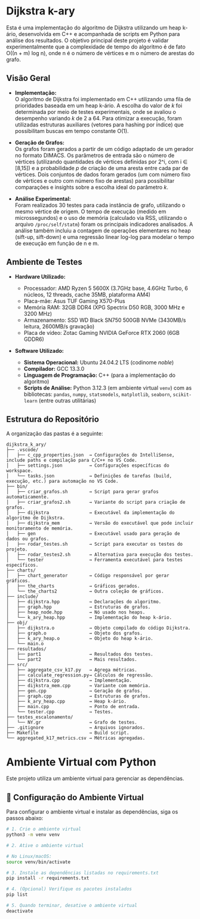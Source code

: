 # Dijkstra k-ary

Esta é uma implementação do algoritmo de Dijkstra utilizando um heap k-ário, desenvolvida em C++ e acompanhada de scripts em Python para análise dos resultados. O objetivo principal deste projeto é validar experimentalmente que a complexidade de tempo do algoritmo é de fato O((n + m) log n), onde n é o número de vértices e m o número de arestas do grafo.

## Visão Geral

- **Implementação:**  
  O algoritmo de Dijkstra foi implementado em C++ utilizando uma fila de prioridades baseada em um heap k-ário. A escolha do valor de *k* foi determinada por meio de testes experimentais, onde se avaliou o desempenho variando *k* de 2 a 64. Para otimizar a execução, foram utilizadas estruturas auxiliares (vetores para hashing por índice) que possibilitam buscas em tempo constante O(1).

- **Geração de Grafos:**  
  Os grafos foram gerados a partir de um código adaptado de um gerador no formato DIMACS. Os parâmetros de entrada são o número de vértices (utilizando quantidades de vértices definidas por 2^i, com i ∈ [8,15]) e a probabilidade *p* de criação de uma aresta entre cada par de vértices. Dois conjuntos de dados foram gerados (um com número fixo de vértices e outro com número fixo de arestas) para possibilitar comparações e insights sobre a escolha ideal do parâmetro *k*.

- **Análise Experimental:**  
  Foram realizados 30 testes para cada instância de grafo, utilizando o mesmo vértice de origem. O tempo de execução (medido em microssegundos) e o uso de memória (calculado via RSS, utilizando o arquivo `/proc/self/statm`) foram os principais indicadores analisados. A análise também incluiu a contagem de operações elementares no heap (sift-up, sift-down) e uma regressão linear log-log para modelar o tempo de execução em função de n e m.

## Ambiente de Testes

- **Hardware Utilizado:**  
  - Processador: AMD Ryzen 5 5600X (3.7GHz base, 4.6GHz Turbo, 6 núcleos, 12 threads, cache 35MB, plataforma AM4)  
  - Placa-mãe: Asus TUF Gaming X570-Plus  
  - Memória RAM: 32GB DDR4 (XPG Spectrix D50 RGB, 3000 MHz e 3200 MHz)  
  - Armazenamento: SSD WD Black SN750 500GB NVMe (3430MB/s leitura, 2600MB/s gravação)  
  - Placa de vídeo: Zotac Gaming NVIDIA GeForce RTX 2060 (6GB GDDR6)

- **Software Utilizado:**  
  - **Sistema Operacional:** Ubuntu 24.04.2 LTS (codinome *noble*)  
  - **Compilador:** GCC 13.3.0  
  - **Linguagem de Programação:** C++ (para a implementação do algoritmo)  
  - **Scripts de Análise:** Python 3.12.3 (em ambiente virtual `venv`) com as bibliotecas: `pandas`, `numpy`, `statsmodels`, `matplotlib`, `seaborn`, `scikit-learn` (entre outras utilitárias)

## Estrutura do Repositório

A organização das pastas é a seguinte:

```
dijkstra_k_ary/
├── .vscode/            
│   ├── c_cpp_properties.json  → Configurações do IntelliSense, include paths e compilação para C/C++ no VS Code.
│   ├── settings.json          → Configurações específicas do workspace.
│   └── tasks.json             → Definições de tarefas (build, execução, etc.) para automação no VS Code.
├── bin/                
│   ├── criar_grafos.sh        → Script para gerar grafos automaticamente.
│   ├── criar_grafos2.sh       → Variante do script para criação de grafos.
│   ├── dijkstra               → Executável da implementação do algoritmo de Dijkstra.
│   ├── dijkstra_mem           → Versão do executável que pode incluir monitoramento de memória.
│   ├── gen                    → Executável usado para geração de dados ou grafos.
│   ├── rodar_testes.sh        → Script para executar os testes do projeto.
│   ├── rodar_testes2.sh       → Alternativa para execução dos testes.
│   └── tester                 → Ferramenta executável para testes específicos.
├── charts/             
│   ├── chart_generator        → Código responsável por gerar gráficos.
│   ├── the_charts             → Gráficos gerados.
│   └── the_charts2            → Outra coleção de gráficos.
├── include/            
│   ├── dijkstra.hpp           → Declarações do algoritmo.
│   ├── graph.hpp              → Estruturas de grafos.
│   ├── heap_node.hpp          → Nó usado nos heaps.
│   └── k_ary_heap.hpp         → Implementação do heap k-ário.
├── obj/                
│   ├── dijkstra.o             → Objeto compilado do código Dijkstra.
│   ├── graph.o                → Objeto dos grafos.
│   ├── k_ary_heap.o           → Objeto do heap k-ário.
│   └── main.o
├── resultados/         
│   ├── part1                  → Resultados dos testes.
│   └── part2                  → Mais resultados.
├── src/                
│   ├── aggregate_csv_k17.py   → Agrega métricas.
│   ├── calculate_regression.py→ Cálculos de regressão.
│   ├── dijkstra.cpp           → Implementação.
│   ├── dijkstra_mem.cpp       → Variante com memória.
│   ├── gen.cpp                → Geração de grafos.
│   ├── graph.cpp              → Estruturas de grafos.
│   ├── k_ary_heap.cpp         → Heap k-ário.
│   ├── main.cpp               → Ponto de entrada.
│   └── tester.cpp             → Testes.
├── testes_escalonamento/ 
│   └── NY.gr                  → Grafo de testes.
├── .gitignore                 → Arquivos ignorados.
├── Makefile                   → Build script.
└── aggregated_k17_metrics.csv → Métricas agregadas.
```

# Ambiente Virtual com Python

Este projeto utiliza um ambiente virtual para gerenciar as dependências.

## 🔧 Configuração do Ambiente Virtual

Para configurar o ambiente virtual e instalar as dependências, siga os passos abaixo:

```bash
# 1. Crie o ambiente virtual
python3 -m venv venv

# 2. Ative o ambiente virtual

# No Linux/macOS:
source venv/bin/activate

# 3. Instale as dependências listadas no requirements.txt
pip install -r requirements.txt

# 4. (Opcional) Verifique os pacotes instalados
pip list

# 5. Quando terminar, desative o ambiente virtual
deactivate


